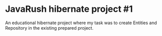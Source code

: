# JavaRush hibernate project #1

An educational hibernate project where my task was to create Entities and Repository in the existing prepared project.
